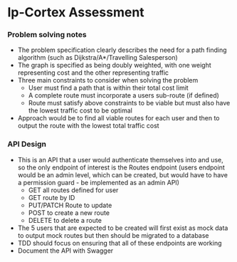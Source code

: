 # Ip-Cortex Assessment

### Problem solving notes 
- The problem specification clearly describes the need for a path finding algorithm
  (such as Dijkstra/A*/Travelling Salesperson)
- The graph is specified as being doubly weighted, with one weight representing cost 
and the other representing traffic
- Three main constraints to consider when solving the problem
    - User must find a path that is within their total cost limit
    - A complete route must incorporate a users sub-route (if defined)
    - Route must satisfy above constraints to be viable but must also have the lowest 
  traffic cost to be optimal
- Approach would be to find all viable routes for each user and then to output the route with
the lowest total traffic cost 

### API Design
- This is an API that a user would authenticate themselves into and use, so the only
endpoint of interest is the Routes endpoint (users endpoint would be an admin level, which can be 
created, but would have to have a permission guard - be implemented as an admin API)
    - GET all routes defined for user 
    - GET route by ID
    - PUT/PATCH Route to update 
    - POST to create a new route
    - DELETE to delete a route
- The 5 users that are expected to be created will first exist as mock data to output mock routes
but then should be migrated to a database
- TDD should focus on ensuring that all of these endpoints are working
- Document the API with Swagger